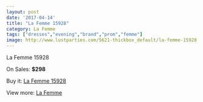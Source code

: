 ```yaml
---
layout: post
date: '2017-04-14'
title: "La Femme 15928"
category: La Femme
tags: ["dresses","evening","brand","prom","femme"]
image: http://www.lustparties.com/5621-thickbox_default/la-femme-15928.jpg
---
```

La Femme 15928

On Sales: **$298**
<a href="https://www.lustparties.com/en/la-femme/1899-la-femme-15928.html"><amp-img layout="responsive" width="600" height="600" src="//www.lustparties.com/5621-thickbox_default/la-femme-15928.jpg" alt="La Femme 15928 0" /></a>
<a href="https://www.lustparties.com/en/la-femme/1899-la-femme-15928.html"><amp-img layout="responsive" width="600" height="600" src="//www.lustparties.com/5622-thickbox_default/la-femme-15928.jpg" alt="La Femme 15928 1" /></a>

Buy it: [La Femme 15928](https://www.lustparties.com/en/la-femme/1899-la-femme-15928.html "La Femme 15928")

View more: [La Femme](https://www.lustparties.com/en/4-la-femme "La Femme")